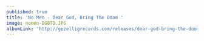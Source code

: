 ```yaml
---
published: true
title: 'No Men - Dear God, Bring The Doom '
image: nomen-DGBTD.JPG
albumLink: 'http://gezelligrecords.com/releases/dear-god-bring-the-doom'
---
```

